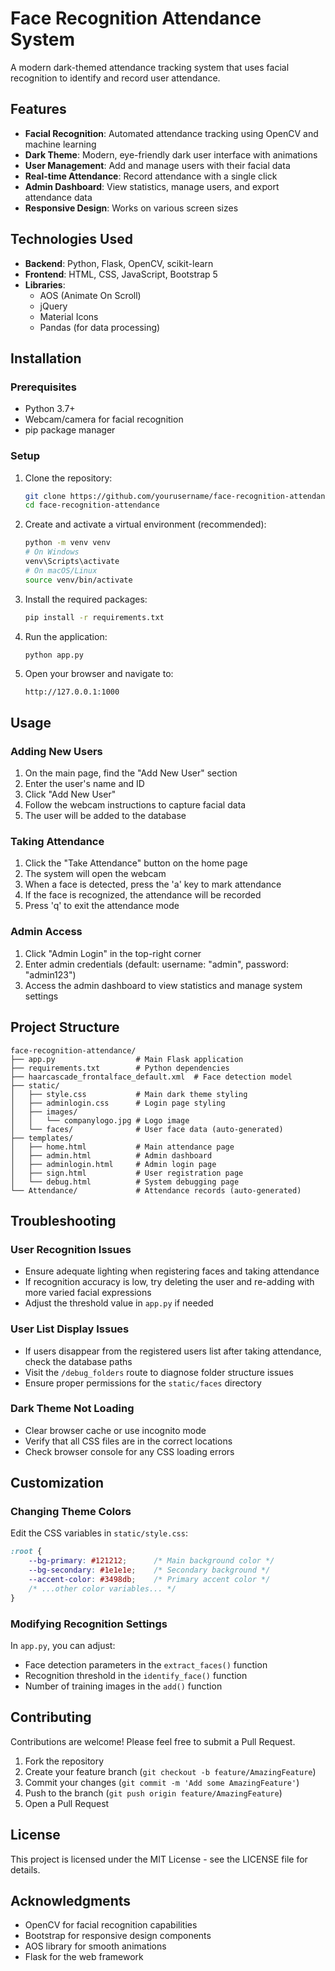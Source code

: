 # Face Recognition Attendance System 

A modern dark-themed attendance tracking system that uses facial recognition to identify and record user attendance.


## Features

- **Facial Recognition**: Automated attendance tracking using OpenCV and machine learning
- **Dark Theme**: Modern, eye-friendly dark user interface with animations
- **User Management**: Add and manage users with their facial data
- **Real-time Attendance**: Record attendance with a single click
- **Admin Dashboard**: View statistics, manage users, and export attendance data
- **Responsive Design**: Works on various screen sizes

## Technologies Used

- **Backend**: Python, Flask, OpenCV, scikit-learn
- **Frontend**: HTML, CSS, JavaScript, Bootstrap 5
- **Libraries**: 
  - AOS (Animate On Scroll)
  - jQuery
  - Material Icons
  - Pandas (for data processing)

## Installation

### Prerequisites

- Python 3.7+
- Webcam/camera for facial recognition
- pip package manager

### Setup

1. Clone the repository:
   ```bash
   git clone https://github.com/yourusername/face-recognition-attendance.git
   cd face-recognition-attendance
   ```

2. Create and activate a virtual environment (recommended):
   ```bash
   python -m venv venv
   # On Windows
   venv\Scripts\activate
   # On macOS/Linux
   source venv/bin/activate
   ```

3. Install the required packages:
   ```bash
   pip install -r requirements.txt
   ```

4. Run the application:
   ```bash
   python app.py
   ```

5. Open your browser and navigate to:
   ```
   http://127.0.0.1:1000
   ```

## Usage

### Adding New Users

1. On the main page, find the "Add New User" section
2. Enter the user's name and ID
3. Click "Add New User"
4. Follow the webcam instructions to capture facial data
5. The user will be added to the database

### Taking Attendance

1. Click the "Take Attendance" button on the home page
2. The system will open the webcam
3. When a face is detected, press the 'a' key to mark attendance
4. If the face is recognized, the attendance will be recorded
5. Press 'q' to exit the attendance mode

### Admin Access

1. Click "Admin Login" in the top-right corner
2. Enter admin credentials (default: username: "admin", password: "admin123")
3. Access the admin dashboard to view statistics and manage system settings

## Project Structure

```
face-recognition-attendance/
├── app.py                  # Main Flask application
├── requirements.txt        # Python dependencies
├── haarcascade_frontalface_default.xml  # Face detection model
├── static/
│   ├── style.css           # Main dark theme styling
│   ├── adminlogin.css      # Login page styling
│   ├── images/
│   │   └── companylogo.jpg # Logo image
│   └── faces/              # User face data (auto-generated)
├── templates/
│   ├── home.html           # Main attendance page
│   ├── admin.html          # Admin dashboard
│   ├── adminlogin.html     # Admin login page
│   ├── sign.html           # User registration page
│   └── debug.html          # System debugging page
└── Attendance/             # Attendance records (auto-generated)
```

## Troubleshooting

### User Recognition Issues

- Ensure adequate lighting when registering faces and taking attendance
- If recognition accuracy is low, try deleting the user and re-adding with more varied facial expressions
- Adjust the threshold value in `app.py` if needed

### User List Display Issues

- If users disappear from the registered users list after taking attendance, check the database paths
- Visit the `/debug_folders` route to diagnose folder structure issues
- Ensure proper permissions for the `static/faces` directory

### Dark Theme Not Loading

- Clear browser cache or use incognito mode
- Verify that all CSS files are in the correct locations
- Check browser console for any CSS loading errors

## Customization

### Changing Theme Colors

Edit the CSS variables in `static/style.css`:

```css
:root {
    --bg-primary: #121212;      /* Main background color */
    --bg-secondary: #1e1e1e;    /* Secondary background */
    --accent-color: #3498db;    /* Primary accent color */
    /* ...other color variables... */
}
```

### Modifying Recognition Settings

In `app.py`, you can adjust:

- Face detection parameters in the `extract_faces()` function
- Recognition threshold in the `identify_face()` function
- Number of training images in the `add()` function

## Contributing

Contributions are welcome! Please feel free to submit a Pull Request.

1. Fork the repository
2. Create your feature branch (`git checkout -b feature/AmazingFeature`)
3. Commit your changes (`git commit -m 'Add some AmazingFeature'`)
4. Push to the branch (`git push origin feature/AmazingFeature`)
5. Open a Pull Request

## License

This project is licensed under the MIT License - see the LICENSE file for details.

## Acknowledgments

- OpenCV for facial recognition capabilities
- Bootstrap for responsive design components
- AOS library for smooth animations
- Flask for the web framework
